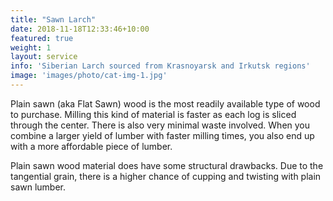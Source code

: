 ```yaml
---
title: "Sawn Larch"
date: 2018-11-18T12:33:46+10:00
featured: true
weight: 1
layout: service
info: 'Siberian Larch sourced from Krasnoyarsk and Irkutsk regions'
image: 'images/photo/cat-img-1.jpg'
---
```


Plain sawn (aka Flat Sawn) wood is the most readily available type of wood to purchase. Milling this kind of material is faster as each log is sliced through the center. There is also very minimal waste involved. When you combine a larger yield of lumber with faster milling times, you also end up with a more affordable piece of lumber.

Plain sawn wood material does have some structural drawbacks. Due to the tangential grain, there is a higher chance of cupping and twisting with plain sawn lumber.